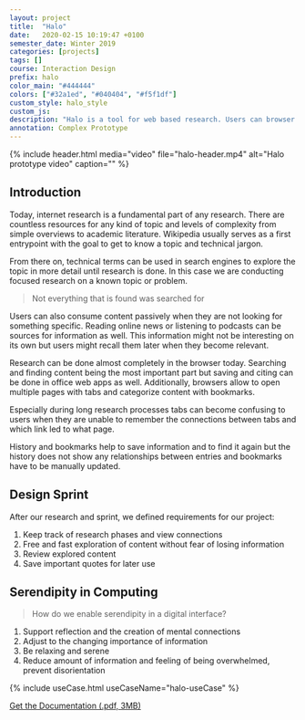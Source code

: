 ```yaml
---
layout: project
title:  "Halo"
date:   2020-02-15 10:19:47 +0100
semester_date: Winter 2019
categories: [projects]
tags: []
course: Interaction Design
prefix: halo
color_main: "#444444"
colors: ["#32a1ed", "#040404", "#f5f1df"]
custom_style: halo_style
custom_js: 
description: "Halo is a tool for web based research. Users can browser through the web with a newly designed radial interface based on semantic connections. A history lets users review a research session so they can focus on exploring while not having to worry about losing information."
annotation: Complex Prototype
---
```


{% include header.html 
    media="video"
    file="halo-header.mp4" 
    alt="Halo prototype video" 
    caption="" %}

## Introduction

Today, internet research is a fundamental part of any research. There are countless resources for any kind of topic and levels of complexity from simple overviews to academic literature. Wikipedia usually serves as a first entrypoint with the goal to get to know a topic and technical jargon. 

From there on, technical terms can be used in search engines to explore the topic in more detail until research is done. In this case we are conducting focused research on a known topic or problem.

> Not everything that is found was searched for

Users can also consume content passively when they are not looking for something specific. Reading online news or listening to podcasts can be sources for information as well. This information might not be interesting on its own but users might recall them later when they become relevant.

Research can be done almost completely in the browser today. Searching and finding content being the most important part but saving and citing can be done in office web apps as well. Additionally, browsers allow to open multiple pages with tabs and categorize content with bookmarks. 

Especially during long research processes tabs can become confusing to users when they are unable to remember the connections between tabs and which link led to what page. 

History and bookmarks help to save information and to find it again but the history does not show any relationships between entries and bookmarks have to be manually updated.



## Design Sprint

After our research and sprint, we defined requirements for our project:

1. Keep track of research phases and view connections
2. Free and fast exploration of content without fear of losing information
3. Review explored content
4. Save important quotes for later use

## Serendipity in Computing

> How do we enable serendipity in a digital interface?

1. Support reflection and the creation of mental connections
2. Adjust to the changing importance of information
3. Be relaxing and serene
4. Reduce amount of information and feeling of being overwhelmed, prevent disorientation




{% include useCase.html useCaseName="halo-useCase" %}

[Get the Documentation (.pdf, 3MB)][Doc]

[Doc]: /assets/docs/Halo_Dokumentation.pdf
